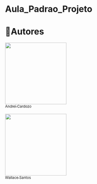 # Aula_Padrao_Projeto

# 📝Autores

[<img src="https://avatars.githubusercontent.com/u/67652151?v=4" width=200><br><sub>Andrei Cardozo</sub>](https://github.com/AndreiCardozo)<br>
<br>
[<img src="https://avatars.githubusercontent.com/u/67033167?s=400&u=434e92afba17dc696e7d5a9c40b5148529339aa1&v=4" width=200><br><sub>Wallace Santos</sub>](https://github.com/WallaceRomualdoJF)

